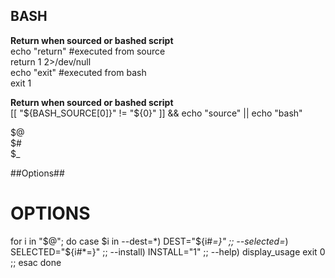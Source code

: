 BASH
----
**Return when sourced or bashed script**  
echo "return" #executed from source  
return 1 2>/dev/null  
echo "exit" #executed from bash  
exit 1  

**Return when sourced or bashed script**  
[[ "${BASH_SOURCE[0]}" != "${0}" ]] && echo "source" || echo "bash"  

$@  
$#  
$_  

##Options##
# OPTIONS
for i in "$@"; do
  case $i in
    --dest=*)
      DEST="${i#*=}"
    ;;
    --selected=*)
      SELECTED="${i#*=}"
    ;;
    --install)
      INSTALL="1"
    ;;
    --help)
      display_usage
      exit 0
    ;;
  esac
done
